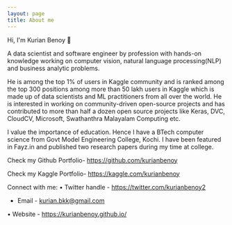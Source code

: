 ```yaml
---
layout: page
title: About me
---
```


Hi, I'm Kurian Benoy 👋

A data scientist and software  engineer by profession with hands-on knowledge working on computer vision, natural language processing(NLP) and business analytic problems.

He is among  the top 1% of users in Kaggle community and is ranked among the top 300 positions among more than 50 lakh users in Kaggle which is made up of data scientists and ML practitioners from all over the world. He is interested in working on community-driven open-source projects and has contributed to more than half a dozen open source projects like Keras, DVC, CloudCV, Microsoft, Swathanthra Malayalam Computing etc.

I value the importance of education. Hence I have a BTech computer science from Govt Model Engineering College, Kochi. I have been featured in Fayz.in and published two research papers during my time at college.

Check my Github Portfolio- https://github.com/kurianbenoy

Check my Kaggle Portfolio- https://kaggle.com/kurianbenoy

Connect with me:
• Twitter handle - https://twitter.com/kurianbenoy2

* Email - kurian.bkk@gmail.com

• Website - https://kurianbenoy.github.io/

